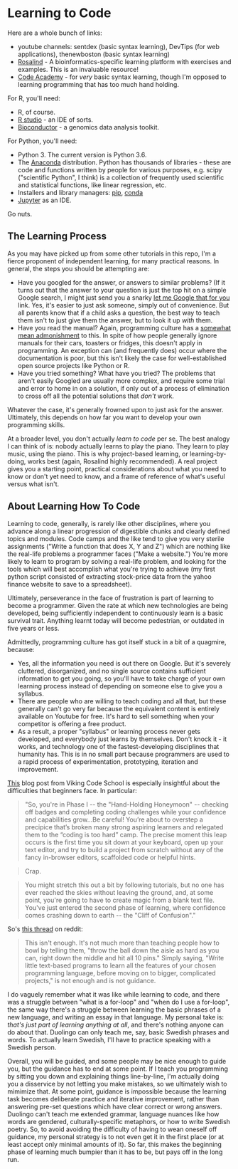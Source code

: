 # Learning to Code
Here are a whole bunch of links:
 - youtube channels: sentdex (basic syntax learning), DevTips (for web applications), thenewboston (basic syntax learning)
 - [Rosalind](http://rosalind.info/problems/locations/) - A bioinformatics-specific learning platform with exercises and examples. This is an invaluable resource!
 - [Code Academy](https://www.codecademy.com/learn/python) - for *very* basic syntax learning, though I'm opposed to learning programming that has too much hand holding. 
 
For R, you'll need:

* R, of course. 
* [R studio](https://www.rstudio.com/) - an IDE of sorts. 
* [Bioconductor](https://bioconductor.org/) - a genomics data analysis toolkit. 
 
For Python, you'll need:

* Python 3. The current version is Python 3.6. 
* The [Anaconda](https://www.continuum.io/downloads) distribution. Python has thousands of libraries - these are code and functions written by people for various purposes, e.g. scipy ("scientific Python", I think) is a collection of frequently used scientific and statistical functions, like linear regression, etc. 
* Installers and library managers: [pip](https://pip.pypa.io/en/stable/installing/), [conda](https://conda.io/docs/)
* [Jupyter](http://jupyter.org/) as an IDE.
 
Go nuts. 

## The Learning Process
As you may have picked up from some other tutorials in this repo, I'm a fierce proponent of independent learning, for many practical reasons. In general, the steps you should be attempting are:

* Have you googled for the answer, or answers to similar problems? (If it turns out that the answer to your question is just the top hit on a simple Google search, I might just send you a snarky [let me Google that for you](https://lmgtfy.com/) link. Yes, it's easier to just ask someone, simply out of convenience. But all parents know that if a child asks a question, the best way to teach them isn't to just give them the answer, but to look it up *with* them. 
* Have you read the manual? Again, programming culture has a [somewhat mean admonishment](https://en.wikipedia.org/wiki/RTFM) to this. In spite of how people generally ignore manuals for their cars, toasters or fridges, this doesn't apply in programming. An exception can (and frequently does) occur where the documentation is poor, but this isn't likely the case for well-established open source projects like Python or R. 
* Have you tried something? What have you tried? The problems that aren't easily Googled are usually more complex, and require some trial and error to home in on a solution, if only out of a process of elimination to cross off all the potential solutions that *don't* work. 

Whatever the case, it's generally frowned upon to just ask for the answer. Ultimately, this depends on how far you want to develop your own programming skills. 

At a broader level, you don't actually *learn to code* per se. The best analogy I can think of is: nobody actually learns to play the piano. They learn to play music, using the piano. This is why project-based learning, or learning-by-doing, works best (again, Rosalind highly recommended). A real project gives you a starting point, practical considerations about what you need to know or don't yet need to know, and a frame of reference of what's useful versus what isn't. 

## About Learning How To Code

Learning to code, generally, is rarely like other disciplines, where you advance along a linear progression of digestible chunks and clearly defined topics and modules. Code camps and the like tend to give you very sterile assignments ("Write a function that does X, Y and Z") which are nothing like the real-life problems a programmer faces ("Make a website.") You're more likely to learn to program by solving a real-life problem, and looking for the tools which will best accomplish what you're trying to achieve (my first python script consisted of extracting stock-price data from the yahoo finance website to save to a spreadsheet).

Ultimately, perseverance in the face of frustration is part of learning to become a programmer.  Given the rate at which new technologies are being developed, being sufficiently independent to continuously learn is a basic survival trait. Anything learnt today will become pedestrian, or outdated in five years or less. 

Admittedly, programming culture has got itself stuck in a bit of a quagmire, because:

* Yes, all the information you need is out there on Google. But it's severely cluttered, disorganized, and no single source contains sufficient information to get you going, so you'll have to take charge of your own learning process instead of depending on someone else to give you a syllabus. 
* There are people who are willing to teach coding and all that, but these generally can't go very far because the equivalent content is entirely available on Youtube for free. It's hard to sell something when your competitor is offering a free product. 
* As a result, a proper "syllabus" or learning process never gets developed, and everybody just learns by themselves. Don't knock it - it works, and technology one of the fastest-developing disciplines that humanity has. This is in no small part because programmers are used to a rapid process of experimentation, prototyping, iteration and improvement. 

[This](https://www.vikingcodeschool.com/posts/why-learning-to-code-is-so-damn-hard) blog post from Viking Code School is especially insightful about the difficulties that beginners face. In particular:

> "So, you're in Phase I -- the "Hand-Holding Honeymoon" -- checking off badges and completing coding challenges while your confidence and capabilities grow...Be careful! You’re about to overstep a precipice that’s broken many strong aspiring learners and relegated them to the “coding is too hard” camp. The precise moment this leap occurs is the first time you sit down at your keyboard, open up your text editor, and try to build a project from scratch without any of the fancy in-browser editors, scaffolded code or helpful hints.

> Crap.

> You might stretch this out a bit by following tutorials, but no one has ever reached the skies without leaving the ground, and, at some point, you're going to have to create magic from a blank text file. You've just entered the second phase of learning, where confidence comes crashing down to earth -- the "Cliff of Confusion"."

So's [this thread](https://www.reddit.com/r/learnprogramming/comments/42urli/when_you_know_the_basics_but_you_still_cant_code/) on reddit:

> This isn't enough. It's not much more than teaching people how to bowl by telling them, "throw the ball down the aisle as hard as you can, right down the middle and hit all 10 pins." Simply saying, "Write little text-based programs to learn all the features of your chosen programming language, before moving on to bigger, complicated projects," is not enough and is not guidance. 

I do vaguely remember what it was like while learning to code, and there was a struggle between "what is a for-loop" and "when do I use a for-loop", the same way there's a struggle between learning the basic phrases of a new language, and writing an essay in that language. My personal take is: *that's just part of learning anything at all*, and there's nothing anyone can do about that. Duolingo can only teach me, say, basic Swedish phrases and words. To actually learn Swedish, I'll have to practice speaking with a Swedish person. 

Overall, you will be guided, and some people may be nice enough to guide you, but the guidance has to end at some point. If I teach you programming by sitting you down and explaining things line-by-line, I'm actually doing you a disservice by not letting you make mistakes, so we ultimately wish to mimimize that. At some point, guidance is impossible because the learning task becomes deliberate practice and iterative improvement, rather than answering pre-set questions which have clear correct or wrong answers. Duolingo can't teach me extended grammar, language nuances like how words are gendered, culturally-specific metaphors, or how to write Swedish poetry. So, to avoid avoiding the difficulty of having to wean oneself off guidance, my personal strategy is to not even get it in the first place (or at least accept only minimal amounts of it). So far, this makes the beginning phase of learning much bumpier than it has to be, but pays off in the long run. 
